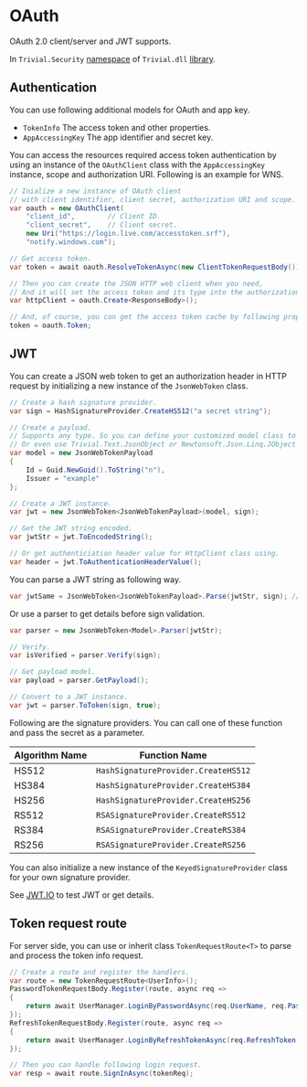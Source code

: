 # OAuth

OAuth 2.0 client/server and JWT supports.

In `Trivial.Security` [namespace](./security) of `Trivial.dll` [library](../../).

## Authentication

You can use following additional models for OAuth and app key.

- `TokenInfo` The access token and other properties.
- `AppAccessingKey` The app identifier and secret key.

You can access the resources required access token authentication by using an instance of the `OAuthClient` class with the `AppAccessingKey` instance, scope and authorization URI. Following is an example for WNS.

```csharp
// Inialize a new instance of OAuth client
// with client identifier, client secret, authorization URI and scope.
var oauth = new OAuthClient(
    "client_id",        // Client ID.
    "client_secret",    // Client secret.
    new Uri("https://login.live.com/accesstoken.srf"),
    "notify.windows.com");

// Get access token.
var token = await oauth.ResolveTokenAsync(new ClientTokenRequestBody());

// Then you can create the JSON HTTP web client when you need,
// And it will set the access token and its type into the authorization header of HTTP request.
var httpClient = oauth.Create<ResponseBody>();

// And, of course, you can get the access token cache by following property.
token = oauth.Token;
```

## JWT

You can create a JSON web token to get an authorization header in HTTP request by initializing a new instance of the `JsonWebToken` class.

```csharp
// Create a hash signature provider.
var sign = HashSignatureProvider.CreateHS512("a secret string");

// Create a payload.
// Supports any type. So you can define your customized model class to use.
// Or even use Trivial.Text.JsonObject or Newtonsoft.Json.Linq.JObject class.
var model = new JsonWebTokenPayload
{
    Id = Guid.NewGuid().ToString("n"),
    Issuer = "example"
};

// Create a JWT instance.
var jwt = new JsonWebToken<JsonWebTokenPayload>(model, sign);

// Get the JWT string encoded.
var jwtStr = jwt.ToEncodedString();

// Or get authenticiation header value for HttpClient class using.
var header = jwt.ToAuthenticationHeaderValue();
```

You can parse a JWT string as following way.

```csharp
var jwtSame = JsonWebToken<JsonWebTokenPayload>.Parse(jwtStr, sign); // jwtSame.ToEncodedString() == jwtStr
```

Or use a parser to get details before sign validation.

```csharp
var parser = new JsonWebToken<Model>.Parser(jwtStr);

// Verify.
var isVerified = parser.Verify(sign);

// Get payload model.
var payload = parser.GetPayload();

// Convert to a JWT instance.
var jwt = parser.ToToken(sign, true);
```

Following are the signature providers. You can call one of these function and pass the secret as a parameter.

| Algorithm Name | Function Name |
| -------------- | ------------------------- |
| HS512 | `HashSignatureProvider.CreateHS512` |
| HS384 | `HashSignatureProvider.CreateHS384` |
| HS256 | `HashSignatureProvider.CreateHS256` |
| RS512 | `RSASignatureProvider.CreateRS512` |
| RS384 | `RSASignatureProvider.CreateRS384` |
| RS256 | `RSASignatureProvider.CreateRS256` |

You can also initialize a new instance of the `KeyedSignatureProvider` class for your own signature provider.

See [JWT.IO](https://jwt.io/) to test JWT or get details.

## Token request route

For server side, you can use or inherit class `TokenRequestRoute<T>` to parse and process the token info request.

```csharp
// Create a route and register the handlers.
var route = new TokenRequestRoute<UserInfo>();
PasswordTokenRequestBody.Register(route, async req =>
{
    return await UserManager.LoginByPasswordAsync(req.UserName, req.Password);
});
RefreshTokenRequestBody.Register(route, async req =>
{
    return await UserManager.LoginByRefreshTokenAsync(req.RefreshToken);
});

// Then you can handle following login request.
var resp = await route.SignInAsync(tokenReq);
```
